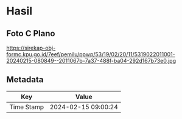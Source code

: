 # Hasil

## Foto C Plano

https://sirekap-obj-formc.kpu.go.id/7eef/pemilu/ppwp/53/19/02/20/11/5319022011001-20240215-080849--2011067b-7a37-488f-ba04-292d167b73e0.jpg


## Metadata

| Key        | Value               |
| ---------- | ------------------- |
| Time Stamp | 2024-02-15 09:00:24 |



